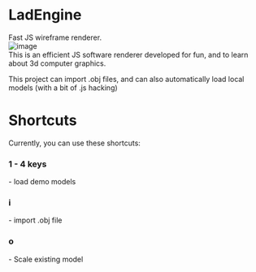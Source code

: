 # LadEngine
Fast JS wireframe renderer.
<br>
![image](https://github.com/aladvs/LadEngine/assets/78510667/f9c84241-1047-4427-bbec-b69ec0d83fd9) <br>
This is an efficient JS software renderer developed for fun, and to learn about 3d computer graphics.

This project can import .obj files, and can also automatically load local models (with a bit of .js hacking)

# Shortcuts
Currently, you can use these shortcuts: <br>
<h3>1 - 4 keys</h3> - load demo models<br>
<h3>i</h3> - import .obj file<br>
<h3>o</h3> - Scale existing model<br>
